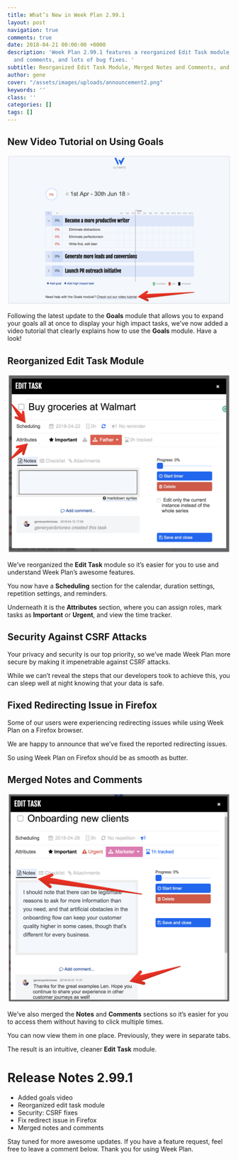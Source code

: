 ```yaml
---
title: What’s New in Week Plan 2.99.1
layout: post
navigation: true
comments: true
date: 2018-04-21 00:00:00 +0000
description: 'Week Plan 2.99.1 features a reorganized Edit Task module, merged notes
  and comments, and lots of bug fixes. '
subtitle: Reorganized Edit Task Module, Merged Notes and Comments, and More
author: gene
cover: "/assets/images/uploads/announcement2.png"
keywords: ''
class: ''
categories: []
tags: []
---
```

## New Video Tutorial on Using Goals

![](/assets/images/uploads/goals-video.png)

Following the latest update to the **Goals** module that allows you to expand your goals all at once to display your high impact tasks, we’ve now added a video tutorial that clearly explains how to use the **Goals** module. Have a look!

## Reorganized Edit Task Module

![](/assets/images/uploads/tasks.png)

We’ve reorganized the **Edit Task** module so it’s easier for you to use and understand Week Plan’s awesome features. 

You now have a **Scheduling** section for the calendar, duration settings, repetition settings, and reminders. 

Underneath it is the **Attributes** section, where you can assign roles, mark tasks as **Important** or **Urgent**, and view the time tracker.

## Security Against CSRF Attacks

Your privacy and security is our top priority, so we’ve made Week Plan more secure by making it impenetrable against CSRF attacks. 

While we can’t reveal the steps that our developers took to achieve this, you can sleep well at night knowing that your data is safe.

## Fixed Redirecting Issue in Firefox

Some of our users were experiencing redirecting issues while using Week Plan on a Firefox browser. 

We are happy to announce that we’ve fixed the reported redirecting issues. 

So using Week Plan on Firefox should be as smooth as butter.

## Merged Notes and Comments

![](/assets/images/uploads/notes-comments.png)

We’ve also merged the **Notes** and **Comments** sections so it’s easier for you to access them without having to click multiple times. 

You can now view them in one place. Previously, they were in separate tabs. 

The result is an intuitive, cleaner **Edit Task** module. 

# Release Notes 2.99.1

* Added goals video
* Reorganized edit task module
* Security: CSRF fixes 
* Fix redirect issue in Firefox
* Merged notes and comments 

Stay tuned for more awesome updates. If you have a feature request, feel free to leave a comment below. Thank you for using Week Plan.